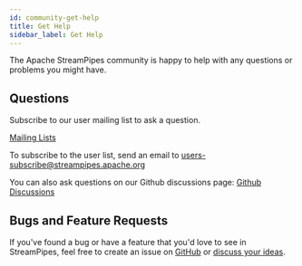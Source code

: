 ```yaml
---
id: community-get-help
title: Get Help
sidebar_label: Get Help
---
```


The Apache StreamPipes community is happy to help with any questions or problems you might have.

## Questions
Subscribe to our user mailing list to ask a question.

[Mailing Lists](https://streampipes.apache.org/community/mailing-lists/)

To subscribe to the user list, send an email to [users-subscribe@streampipes.apache.org](users-subscribe@streampipes.apache.org)

You can also ask questions on our Github discussions page:
[Github Discussions](https://github.com/apache/streampipes/discussions)

## Bugs and Feature Requests

If you've found a bug or have a feature that you'd love to see in StreamPipes, feel free to create an issue on [GitHub](https://github.com/apache/streampipes/issues)
or [discuss your ideas](https://github.com/apache/streampipes/discussions/categories/ideas).



